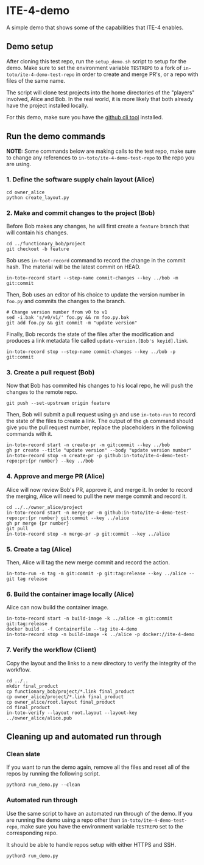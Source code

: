 # ITE-4-demo

A simple demo that shows some of the capabilities that ITE-4 enables.


## Demo setup

After cloning this test repo, run the `setup_demo.sh` script to setup for the
demo. Make sure to set the environment variable `TESTREPO` to a fork of
`in-toto/ite-4-demo-test-repo` in order to create and merge PR's, or a repo
with files of the same name.

The script will clone test projects into the home directories of the "players"
involved, Alice and Bob. In the real world, it is more likely that both already
have the project installed locally.

For this demo, make sure you have the [github cli tool](https://cli.github.com/)
installed.

## Run the demo commands

**NOTE:** Some commands below are making calls to the test repo, make sure to
change any references to `in-toto/ite-4-demo-test-repo` to the repo you are using.

### 1. Define the software supply chain layout (Alice)

```shell
cd owner_alice
python create_layout.py
```

### 2. Make and commit changes to the project (Bob)

Before Bob makes any changes, he will first create a `feature` branch that will
contain his changes.

```shell
cd ../functionary_bob/project
git checkout -b feature
```

Bob uses `in-toot-record` command to record the change in the commit hash. The
material will be the latest commit on HEAD.

```shell
in-toto-record start --step-name commit-changes --key ../bob -m git:commit
```

Then, Bob uses an editor of his choice to update the version number in `foo.py`
and commits the changes to the branch.

```shell
# Change version number from v0 to v1
sed -i.bak 's/v0/v1/' foo.py && rm foo.py.bak
git add foo.py && git commit -m "update version"
```

Finally, Bob records the state of the files after the modification and produces
a link metadata file called `update-version.[Bob's keyid].link`.

```
in-toto-record stop --step-name commit-changes --key ../bob -p git:commit
```

### 3. Create a pull request (Bob)

Now that Bob has commited his changes to his local repo, he will push the
changes to the remote repo.

```shell
git push --set-upstream origin feature
```

Then, Bob will submit a pull request using `gh` and use `in-toto-run` to
record the state of the files to create a link. The output of the `gh` command
should give you the pull request number, replace the placeholders in the
following commands with it.

```shell
in-toto-record start -n create-pr -m git:commit --key ../bob
gh pr create --title "update version" --body "update version number"
in-toto-record stop -n create-pr -p github:in-toto/ite-4-demo-test-repo:pr:{pr number} --key ../bob
```

### 4. Approve and merge PR (Alice)

Alice will now review Bob's PR, approve it, and merge it. In order to record the
merging, Alice will need to pull the new merge commit and record it.

```shell
cd ../../owner_alice/project
in-toto-record start -n merge-pr -m github:in-toto/ite-4-demo-test-repo:pr:{pr number} git:commit --key ../alice
gh pr merge {pr number}
git pull
in-toto-record stop -n merge-pr -p git:commit --key ../alice
```

### 5. Create a tag (Alice)

Then, Alice will tag the new merge commit and record the action.

```shell
in-toto-run -n tag -m git:commit -p git:tag:release --key ../alice -- git tag release
```

### 6. Build the container image locally (Alice)

Alice can now build the container image.

```shell
in-toto-record start -n build-image -k ../alice -m git:commit git:tag:release
docker build . -f Containerfile --tag ite-4-demo
in-toto-record stop -n build-image -k ../alice -p docker://ite-4-demo
```

### 7. Verify the workflow (Client)

Copy the layout and the links to a new directory to verify the integrity of the
workflow.

```shell
cd ../..
mkdir final_product
cp functionary_bob/project/*.link final_product
cp owner_alice/project/*.link final_product
cp owner_alice/root.layout final_product
cd final_product
in-toto-verify --layout root.layout --layout-key ../owner_alice/alice.pub
```
## Cleaning up and automated run through

### Clean slate

If you want to run the demo again, remove all the files and reset all of the
repos by running the following script.

```shell
python3 run_demo.py --clean
```

### Automated run through

Use the same script to have an automated run through of the demo. If you are
running the demo using a repo other than `in-toto/ite-4-demo-test-repo`, make
sure you have the environment variable `TESTREPO` set to the corresponding repo.

It should be able to handle repos setup with either HTTPS and SSH.

```shell
python3 run_demo.py
```
